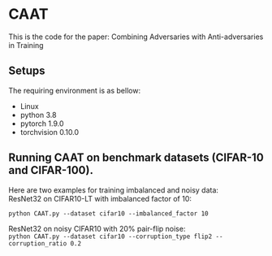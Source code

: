 # CAAT
 
This is the code for the paper: Combining Adversaries with Anti-adversaries in Training<br>

Setups
-------  
The requiring environment is as bellow:<br>
* Linux<br>
* python 3.8<br>
* pytorch 1.9.0<br>
* torchvision 0.10.0<br>

Running CAAT on benchmark datasets (CIFAR-10 and CIFAR-100).
-------  
Here are two examples for training imbalanced and noisy data:<br>
ResNet32 on CIFAR10-LT with imbalanced factor of 10:<br>

`python CAAT.py --dataset cifar10 --imbalanced_factor 10`

ResNet32 on noisy CIFAR10 with 20\% pair-flip noise:<br>
`python CAAT.py --dataset cifar10 --corruption_type flip2 --corruption_ratio 0.2`
